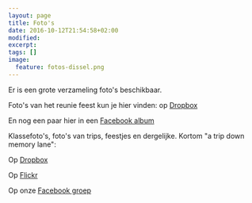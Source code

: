 ```yaml
---
layout: page
title: Foto's
date: 2016-10-12T21:54:58+02:00
modified:
excerpt:
tags: []
image:
  feature: fotos-dissel.png
---
```


Er is een grote verzameling foto's beschikbaar.

Foto's van het reunie feest kun je hier vinden: op <a href="https://www.dropbox.com/sh/t4w7fo23iixkbks/AABSDVd-_Bv5HIX3QC1Xhadqa?dl=0" target="_blank">Dropbox</a>

En nog een paar hier in een <a href="https://www.facebook.com/media/set/?set=oa.329995067362271&type=3" target="_blank">Facebook album </a>

Klassefoto's, foto's van trips, feestjes en dergelijke. Kortom "a trip down memory lane":

Op <a href="https://www.dropbox.com/sh/c18d2la1rhlv9fn/AABV-H_ZttTGUEQ6V1sKnXzla?dl=0&lst=" target="_blank">Dropbox</a>

Op <a href="https://www.flickr.com/photos/147152055@N04/collections/72157672825120211" target="_blank">Flickr</a>

Op onze <a href="https://www.facebook.com/groups/194919854203127/photos/?filter=photos" target="_blank">Facebook groep</a>


